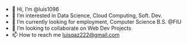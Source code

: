 - 👋 Hi, I’m @luis1096
- 👀 I’m interested in Data Science, Cloud Computing, Soft. Dev.
- 🌱 I’m currently looking for employment, Computer Science B.S. @FIU
- 💞️ I’m looking to collaborate on Web Dev Projects
- 📫 How to reach me luisqaz222@gmail.com

<!---
luis1096/luis1096 is a ✨ special ✨ repository because its `README.md` (this file) appears on your GitHub profile.
You can click the Preview link to take a look at your changes.
--->
